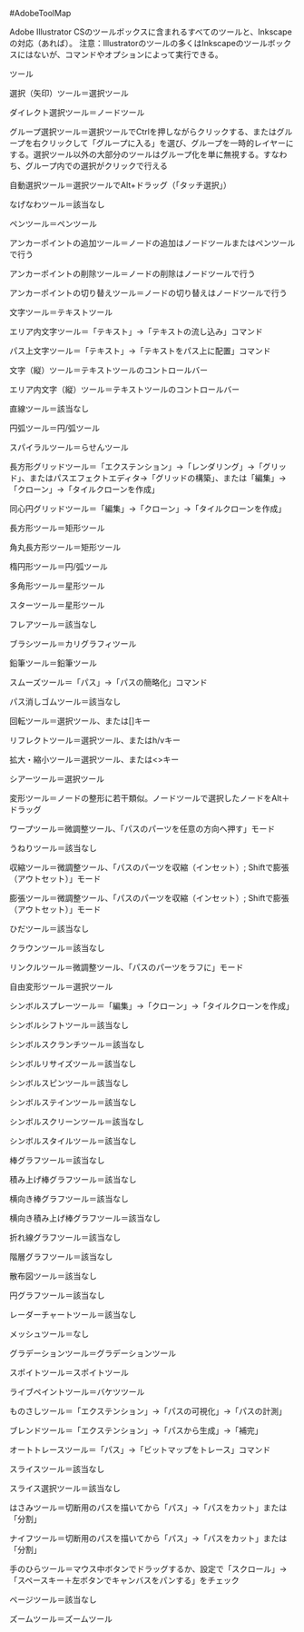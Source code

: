 #AdobeToolMap

Adobe Illustrator CSのツールボックスに含まれるすべてのツールと、Inkscapeの対応（あれば）。
注意：Illustratorのツールの多くはInkscapeのツールボックスにはないが、コマンドやオプションによって実行できる。

ツール

選択（矢印）ツール＝選択ツール

ダイレクト選択ツール＝ノードツール

グループ選択ツール＝選択ツールでCtrlを押しながらクリックする、またはグループを右クリックして「グループに入る」を選び、グループを一時的レイヤーにする。選択ツール以外の大部分のツールはグループ化を単に無視する。すなわち、グループ内での選択がクリックで行える

自動選択ツール＝選択ツールでAlt+ドラッグ（「タッチ選択」）

なげなわツール＝該当なし

ペンツール＝ペンツール

アンカーポイントの追加ツール＝ノードの追加はノードツールまたはペンツールで行う

アンカーポイントの削除ツール＝ノードの削除はノードツールで行う

アンカーポイントの切り替えツール＝ノードの切り替えはノードツールで行う

文字ツール＝テキストツール

エリア内文字ツール＝「テキスト」→「テキストの流し込み」コマンド

パス上文字ツール＝「テキスト」→「テキストをパス上に配置」コマンド

文字（縦）ツール＝テキストツールのコントロールバー

エリア内文字（縦）ツール＝テキストツールのコントロールバー

直線ツール＝該当なし

円弧ツール＝円/弧ツール

スパイラルツール＝らせんツール

長方形グリッドツール＝「エクステンション」→「レンダリング」→「グリッド」、またはパスエフェクトエディタ→「グリッドの構築」、または「編集」→「クローン」→「タイルクローンを作成」

同心円グリッドツール＝「編集」→「クローン」→「タイルクローンを作成」

長方形ツール＝矩形ツール

角丸長方形ツール＝矩形ツール

楕円形ツール＝円/弧ツール

多角形ツール＝星形ツール

スターツール＝星形ツール

フレアツール＝該当なし

ブラシツール＝カリグラフィツール

鉛筆ツール＝鉛筆ツール

スムーズツール＝「パス」→「パスの簡略化」コマンド

パス消しゴムツール＝該当なし

回転ツール＝選択ツール、または[]キー

リフレクトツール＝選択ツール、またはh/vキー

拡大・縮小ツール＝選択ツール、または<>キー

シアーツール＝選択ツール

変形ツール＝ノードの整形に若干類似。ノードツールで選択したノードをAlt＋ドラッグ

ワープツール＝微調整ツール、「パスのパーツを任意の方向へ押す」モード

うねりツール＝該当なし

収縮ツール＝微調整ツール、「パスのパーツを収縮（インセット）; Shiftで膨張（アウトセット）」モード

膨張ツール＝微調整ツール、「パスのパーツを収縮（インセット）; Shiftで膨張（アウトセット）」モード

ひだツール＝該当なし

クラウンツール＝該当なし

リンクルツール＝微調整ツール、「パスのパーツをラフに」モード

自由変形ツール＝選択ツール

シンボルスプレーツール＝「編集」→「クローン」→「タイルクローンを作成」

シンボルシフトツール＝該当なし

シンボルスクランチツール＝該当なし

シンボルリサイズツール＝該当なし

シンボルスピンツール＝該当なし

シンボルステインツール＝該当なし

シンボルスクリーンツール＝該当なし

シンボルスタイルツール＝該当なし

棒グラフツール＝該当なし

積み上げ棒グラフツール＝該当なし

横向き棒グラフツール＝該当なし

横向き積み上げ棒グラフツール＝該当なし

折れ線グラフツール＝該当なし

階層グラフツール＝該当なし

散布図ツール＝該当なし

円グラフツール＝該当なし

レーダーチャートツール＝該当なし

メッシュツール＝なし

グラデーションツール＝グラデーションツール

スポイトツール＝スポイトツール

ライブペイントツール＝バケツツール

ものさしツール＝「エクステンション」→「パスの可視化」→「パスの計測」

ブレンドツール＝「エクステンション」→「パスから生成」→「補完」

オートトレースツール＝「パス」→「ビットマップをトレース」コマンド

スライスツール＝該当なし

スライス選択ツール＝該当なし

はさみツール＝切断用のパスを描いてから「パス」→「パスをカット」または「分割」

ナイフツール＝切断用のパスを描いてから「パス」→「パスをカット」または「分割」

手のひらツール＝マウス中ボタンでドラッグするか、設定で「スクロール」→「スペースキー＋左ボタンでキャンバスをパンする」をチェック

ページツール＝該当なし

ズームツール＝ズームツール

